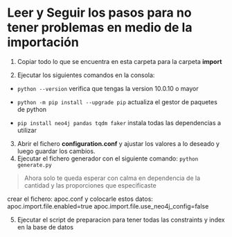 # Leer y Seguir los pasos para no tener problemas en medio de la importación
1. Copiar todo lo que se encuentra en esta carpeta para la carpeta **import**

2. Ejecutar los siguientes comandos en la consola:
* `python --version` verifica que tengas la version 10.0.10 o mayor
   
* `python -m pip install --upgrade pip` actualiza el gestor de paquetes de python
* `pip install neo4j pandas tqdm faker` instala todas las dependencias a utilizar

3. Abrir el fichero **configuration.conf** y ajustar los valores a lo deseado y luego guardar los cambios.
4. Ejecutar el fichero generador con el siguiente comando:
    `python generate.py`

> Ahora solo te queda esperar con calma en dependencia de la cantidad y las proporciones que especificaste

crear el fichero: apoc.conf
y colocarle estos datos:
apoc.import.file.enabled=true
apoc.import.file.use_neo4j_config=false

5. Ejecutar el script de preparacion para tener todas las constraints y index en la base de datos